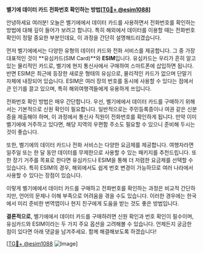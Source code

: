 **벨기에 데이터 카드 전화번호 확인하는 방법[[TG💪+ @esim1088](https://t.me/s/esim1088)]**

안녕하세요 여러분! 오늘은 벨기에에서 데이터 카드를 사용하면서 전화번호를 확인하는 방법에 대해 깊이 들어가 보려고 합니다. 특히 해외에서 데이터를 이용할 때는 전화번호 확인이 정말 중요한 부분인데요, 이 과정을 간단히 설명해드리겠습니다.

먼저 벨기에에서는 다양한 유형의 데이터 카드와 전화 서비스를 제공합니다. 그 중 가장 대표적인 것이 **유심카드(SIM Card)**와 **ESIM**입니다. 유심카드는 우리가 흔히 알고 있는 물리적인 카드로, 벨기에 현지 통신사에서 구매하여 스마트폰에 삽입하면 됩니다. 반면 ESIM은 최근에 등장한 새로운 형태의 유심으로, 물리적인 카드가 없으며 단말기 자체에 내장되어 있습니다. ESIM은 여러 장의 번호를 동시에 사용할 수 있다는 점에서 큰 인기를 끌고 있으며, 특히 해외여행객들에게 유용하게 쓰입니다.

전화번호 확인 방법은 매우 간단합니다. 우선, 벨기에에서 데이터 카드를 구매하기 위해서는 기본적으로 신원 확인이 필요합니다. 일반적으로는 주민등록증이나 여권 같은 신분증을 제출해야 하며, 이 과정에서 통신사 직원이 전화번호를 확인하게 됩니다. 만약 이미 벨기에에 거주하고 있다면, 해당 지역의 우편함 주소도 필요할 수 있으니 준비해 두시는 것이 좋습니다.

또한, 벨기에의 데이터 카드나 전화 서비스는 다양한 요금제를 제공합니다. 여행자라면 일주일 또는 한 달 동안 데이터를 무제한으로 사용할 수 있는 패키지를 추천드립니다. 또한 장기 거주를 목표로 한다면 유심카드나 ESIM을 통해 더 저렴한 요금제를 선택할 수 있습니다. 특히 ESIM의 경우, 해외에서도 쉽게 번호 변경이 가능하므로 여러 나라에서 사용할 수 있다는 장점이 있습니다.

이렇게 벨기에에서 데이터 카드를 구매하고 전화번호를 확인하는 과정은 비교적 간단하지만, 언어의 문제나 이해 부족으로 어려움을 겪을 수도 있습니다. 이러한 경우에는 한국에서 미리 준비한 번역앱이나 현지 친구에게 도움을 받는 것도 좋은 방법입니다.

**결론적으로**, 벨기에에서 데이터 카드를 구매하려면 신원 확인과 번호 확인이 필수이며, 유심카드와 ESIM이라는 두 가지 주요 옵션을 고려해볼 수 있습니다. 언제든지 궁금한 점이 있다면 아래 댓글을 남겨주세요. 함께 해결해보도록 하겠습니다!

[[TG💪+ @esim1088](https://t.me/s/esim1088) ![Image](https://i.postimg.cc/Y0z9fWf4/image.png)]